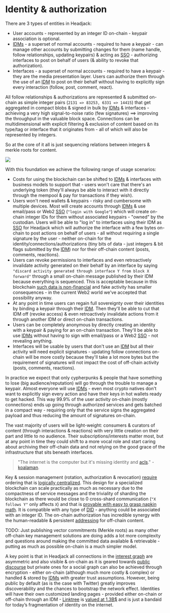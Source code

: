 # Identity & authorization

There are 3 types of entities in Headjack:
- User accounts - represented by an integer ID on-chain - keypair association is optional.
- [IDMs](../implementation/ecosystem/IDM.md) - a superset of normal accounts - required to have a keypair - can manage other accounts by submitting changes for them (name handle, follow relationships, updating keypairs) & acting as [SSO](https://en.wikipedia.org/wiki/Single_sign-on) - authorizing interfaces to post on behalf of users (& ability to revoke that authorization).
- Interfaces - a superset of normal accounts - required to have a keypair - they are the media presentation layer. Users can authorize them through the use of an [IDM](../implementation/ecosystem/IDM.md) to post on their behalf without having to explicitly sign every interaction (follow, post, comment, react).

All follow relationships & authorizations are represented & submitted on-chain as simple integer pairs (`2131 => 83253, 6331 => 14415`) that get aggregated in compact blobs & signed in bulk by [IDMs](../implementation/ecosystem/IDM.md) & interfaces - achieving a very high signal-to-noise ratio (few signatures) ==> improving the throughput in the valuable block space. Connections can be multidimensional with explicit filtering & exclusion of content based on its type/tag or interface that it originates from - all of which will also be represented by integers.

So at the core of it all is just sequencing relations between integers & merkle roots for content.

<img src="https://i.imgflip.com/6abnkg.jpg">

With this foundation we achieve the following range of usage scenarios:

- Costs for using the blockchain can be shifted to [IDMs](../implementation/ecosystem/IDM.md) & interfaces with business models to support that - users won't care that there's an underlying token (they'll always be able to interact with it directly through the mempool & pay for transactions if they wish).
- Users won't need wallets & keypairs - risky and cumbersome with multiple devices. Most will create accounts through [IDMs](../implementation/ecosystem/IDM.md) & use email/pass or Web2 [SSO](https://en.wikipedia.org/wiki/Single_sign-on) (`"login with Google"`) which will create on-chain integer IDs for them without associated keypairs - "owned" by the custodian. Users will be able to "log in" to interfaces using their IDM as [SSO](https://en.wikipedia.org/wiki/Single_sign-on) for Headjack which will authorize the interface with a few bytes on-chain to post actions on behalf of users - all without requiring a single signature by the user - neither on-chain for the identity/connections/authorizations (tiny bits of data - just integers & bit flags submitted by the [IDM](../implementation/ecosystem/IDM.md)) nor for their off-chain content (posts, comments, reactions).
- Users can revoke permissions to interfaces and even retroactively invalidate activity generated on their behalf by an interface by saying `"discard activity generated through interface Y from block X forward"` through a small on-chain message published by their IDM because everything is sequenced. This is acceptable because in this blockchain [such data is non-financial](https://twitter.com/VitalikButerin/status/1530268923848839173) and fake activity has smaller consequences - in the current Web2 world we've accepted that possibility anyway.
- At any point in time users can regain full sovereignty over their identities by binding a keypair through their [IDM](../implementation/ecosystem/IDM.md). Then they'll be able to cut that IDM off (revoke access) & even retroactively invalidate actions from it through another IDM or direct on-chain transactions.
- Users can be completely anonymous by directly creating an identity with a keypair & paying for an on-chain transaction. They'll be able to use [IDMs](../implementation/ecosystem/IDM.md) without having to sign with email/pass or a Web2 [SSO](https://en.wikipedia.org/wiki/Single_sign-on) - not revealing anything.
- Interfaces will be usable by users that don't use an [IDM](../implementation/ecosystem/IDM.md) but all their activity will need explicit signatures - updating follow connections on-chain will be more costly because they'll take a lot more bytes but the requirement of signatures will not impact the cost of off-chain activity (posts, comments, reactions).

In practice we expect that only cypherpunks & people that have something to lose (big audience/reputation) will go through the trouble to manage a keypair. Almost everyone will use [IDMs](../implementation/ecosystem/IDM.md) - even most crypto natives don't want to explicitly sign every action and have their keys in hot wallets ready to get hacked. This way 99.9% of the user activity on-chain (mostly connections) ends up going through authorized services and gets batched in a compact way - requiring only that the service signs the aggregated payload and thus reducing the amount of signatures on-chain.

The vast majority of users will be light-weight: consumers & curators of content (through interactions & reactions) with very little creation on their part and little to no audience. Their subscriptions/interests matter most, but at any point in time they could shift to a more vocal role and start caring about archiving their off-chain data and not relying on the good grace of the infrastructure that sits beneath interfaces.

> "The internet is the computer but it's missing identity and [acls](https://en.wikipedia.org/wiki/Access-control_list)." - [koalaman](https://news.ycombinator.com/item?id=25734612).

Key & session management (rotation, authorization & revocation) [require](https://blog.ceramic.network/key-revocation-in-self-certifying-protocols/) ordering that is [logically centralized](https://medium.com/@VitalikButerin/the-meaning-of-decentralization-a0c92b76a274). This design for a specialized blockchain can scale practically as much as necessary due to the compactness of service messages and the triviality of sharding the blockchain as there would be close to 0 cross-shard communication (`"X follows Y"` only affects `X`) and that is [provable with easy to grasp napkin math](../implementation/scaling.md). It is compatible with any type of [DID](https://www.w3.org/TR/did-core/) - anything could be associated with an integer ID. The on-chain authorization has incredible synergy with the human-readable & persistent [addressing](addressing.md) for off-chain content.

TODO: Just publishing vector commitments (Merkle roots) as many other off-chain key management solutions are doing adds a lot more complexity and questions around making the committed data available & retrievable - putting as much as possible on-chain is a much simpler model.

A key point is that in Headjack all connections in the [interest graph](https://en.wikipedia.org/wiki/Interest_graph) are asymmetric and also visible & on-chain as it is geared towards [public discourse](https://www.quora.com/Will-the-future-of-social-graph-relationships-be-asymmetric-following-e-g-Quora-Twitter-or-symmetric-friending-e-g-Facebook/answer/David-O-Sacks) but private ones for a social graph can also be achieved through encryption - either on-chain (although much more costly & complex) or handled & stored by [IDMs](../implementation/ecosystem/IDM.md) with greater trust assumptions. However, being public by default (as is the case with Twitter) greatly improves discoverability and the chances to bootstrap the network effect. Identities will have their own customized landing pages - provided either on-chain or off-chain through an IDM - [Linktree](https://en.wikipedia.org/wiki/Linktree) is [valued at 1.3B$](https://techcrunch.com/2022/03/16/linktree-link-in-bio-series-c-valuation/) and is just a bandaid for today’s fragmentation of identity on the internet.
